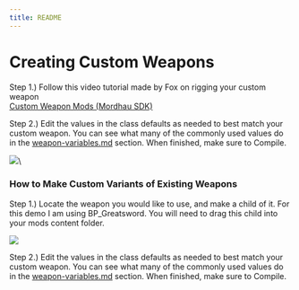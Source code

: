```yaml
---
title: README
---
```








# Creating Custom Weapons

Step 1.) Follow this video tutorial made by Fox on rigging your custom weapon\
[Custom Weapon Mods (Mordhau SDK)](https://www.youtube.com/watch?v=oYQ9C0EwayM)

Step 2.) Edit the values in the class defaults as needed to best match your custom weapon. You can see what many of the commonly used values do in the [weapon-variables.md](weapon-variables.md "mention") section. When finished, make sure to Compile.&#x20;

![](https://lh5.googleusercontent.com/3DNmOohTn4ZquHkTfuqTyT-lu-K7uNXcih5JOkCO2LStmDU0cl-zqaM-lzxhV4nfkVCy5m7Fa5k\_XA0WWAgXap3vmINK8JFUnuOTI\_JVEwvYl1xqLXnzud0kd2Ib5Yamhyp9Y4ZFdV3hXys1qtVSvAg)\


### How to Make Custom Variants of Existing Weapons

Step 1.) Locate the weapon you would like to use, and make a child of it. For this demo I am using BP\_Greatsword. You will need to drag this child into your mods content folder.

![](https://lh3.googleusercontent.com/kZX1LAJMY-Dyt5uAoB65oxv-opVBCXA1aKKOlL9Zo6khzgM1z2ubPPSdcxVZ6aifp7fm1BzBVGLjF6OSOlC4PDz6CEKcJE\_uEI8DgbjXMN7iicG2QCqg1NsXwPor6CNKKSlJIzBmwOIuyzLxL2v6MhM)

Step 2.) Edit the values in the class defaults as needed to best match your custom weapon. You can see what many of the commonly used values do in the [weapon-variables.md](weapon-variables.md "mention") section. When finished, make sure to Compile.&#x20;
